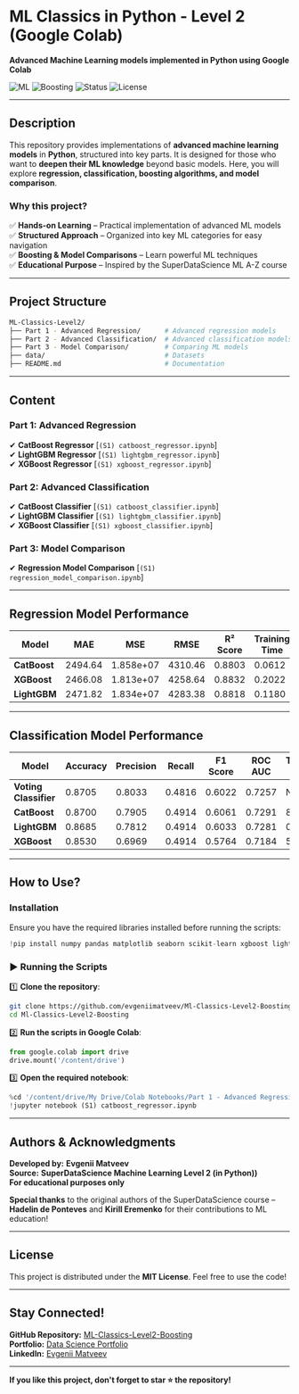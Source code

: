 #  ML Classics in Python - Level 2 (Google Colab)  
**Advanced Machine Learning models implemented in Python using Google Colab**  

![ML](https://img.shields.io/badge/Machine_Learning-Python-blue) ![Boosting](https://img.shields.io/badge/Boosting-XGBoost%20%7C%20LightGBM%20%7C%20CatBoost-orange) ![Status](https://img.shields.io/badge/Status-Active-green) ![License](https://img.shields.io/badge/License-MIT-lightgrey)  

---

##  Description  
 This repository provides implementations of **advanced machine learning models** in **Python**, structured into key parts. It is designed for those who want to **deepen their ML knowledge** beyond basic models. Here, you will explore **regression, classification, boosting algorithms, and model comparison**.

###  Why this project?  
✅ **Hands-on Learning** – Practical implementation of advanced ML models  
✅ **Structured Approach** – Organized into key ML categories for easy navigation  
✅ **Boosting & Model Comparisons** – Learn powerful ML techniques  
✅ **Educational Purpose** – Inspired by the SuperDataScience ML A-Z course  

---

##  Project Structure   
```bash
ML-Classics-Level2/
├── Part 1 - Advanced Regression/      # Advanced regression models
├── Part 2 - Advanced Classification/  # Advanced classification models
├── Part 3 - Model Comparison/         # Comparing ML models
├── data/                              # Datasets
├── README.md                          # Documentation
```

---

##  Content  
###  **Part 1: Advanced Regression**  
✔ **CatBoost Regressor** [`(S1) catboost_regressor.ipynb`]  
✔ **LightGBM Regressor** [`(S1) lightgbm_regressor.ipynb`]  
✔ **XGBoost Regressor** [`(S1) xgboost_regressor.ipynb`]  

###  **Part 2: Advanced Classification**  
✔ **CatBoost Classifier** [`(S1) catboost_classifier.ipynb`]  
✔ **LightGBM Classifier** [`(S1) lightgbm_classifier.ipynb`]  
✔ **XGBoost Classifier** [`(S1) xgboost_classifier.ipynb`]  



###  **Part 3: Model Comparison**  
✔ **Regression Model Comparison** [`(S1) regression_model_comparison.ipynb`]  

---

##  Regression Model Performance  
| Model               | MAE    | MSE        | RMSE    | R² Score | Training Time |
|--------------------|--------|------------|--------|----------|--------------|
| **CatBoost**       | 2494.64 | 1.858e+07  | 4310.46 | 0.8803   | 0.0612       |
| **XGBoost**        | 2466.08 | 1.813e+07  | 4258.64 | 0.8832   | 0.2022       |
| **LightGBM**       | 2471.82 | 1.834e+07  | 4283.38 | 0.8818   | 0.1180       |

---

##  Classification Model Performance  
| Model               | Accuracy | Precision | Recall | F1 Score | ROC AUC | Training Time |
|--------------------|----------|-----------|--------|----------|--------|--------------|
| **Voting Classifier** | 0.8705  | 0.8033    | 0.4816 | 0.6022   | 0.7257 | N/A          |
| **CatBoost**       | 0.8700  | 0.7905    | 0.4914 | 0.6061   | 0.7291 | 8.0106       |
| **LightGBM**       | 0.8685  | 0.7812    | 0.4914 | 0.6033   | 0.7281 | 0.3591       |
| **XGBoost**        | 0.8530  | 0.6969    | 0.4914 | 0.5764   | 0.7184 | 5.1836       |

---

##  How to Use?  
###  Installation  
Ensure you have the required libraries installed before running the scripts:  
```python
!pip install numpy pandas matplotlib seaborn scikit-learn xgboost lightgbm catboost
```

### ▶ Running the Scripts  
1️⃣ **Clone the repository**:  
```bash
git clone https://github.com/evgeniimatveev/Ml-Classics-Level2-Boosting.git
cd Ml-Classics-Level2-Boosting
```

2️⃣ **Run the scripts in Google Colab**:  
```python
from google.colab import drive
drive.mount('/content/drive')
```

3️⃣ **Open the required notebook**:  
```python
%cd '/content/drive/My Drive/Colab Notebooks/Part 1 - Advanced Regression'
!jupyter notebook (S1) catboost_regressor.ipynb
```

---

##  Authors & Acknowledgments  
 **Developed by:** **Evgenii Matveev**  
 **Source:** **SuperDataScience 
Machine Learning Level 2 (in Python))**  
 **For educational purposes only**  

 **Special thanks** to the original authors of the SuperDataScience course – **Hadelin de Ponteves** and **Kirill Eremenko** for their contributions to ML education!   

---

##  License  
This project is distributed under the **MIT License**. Feel free to use the code!   

---

##  Stay Connected!  
 **GitHub Repository:** [ML-Classics-Level2-Boosting](https://github.com/evgeniimatveev/Ml-Classics-Level2-Boosting)  
 **Portfolio:** [Data Science Portfolio](https://www.datascienceportfol.io/evgeniimatveevusa)  
 **LinkedIn:** [Evgenii Matveev](https://www.linkedin.com/in/evgenii-matveev-510926276/)  


---

 **If you like this project, don't forget to star ⭐ the repository!** 
